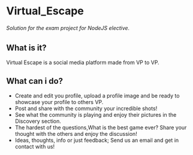 # Virtual_Escape
###### Solution for the exam project for NodeJS elective.

## What is it?
Virtual Escape is a social media platform made from VP to VP.

## What can i do?
- Create and edit you profile, upload a profile image and be ready to showcase your profile to others VP.
- Post and share with the community your incredible shots!
- See what the community is playing and enjoy their pictures in the Discovery section.
- The hardest of the questions,What is the best game ever? Share your thought with the others and enjoy the discussion!
- Ideas, thoughts, info or just feedback; Send us an email and get in contact with us!


